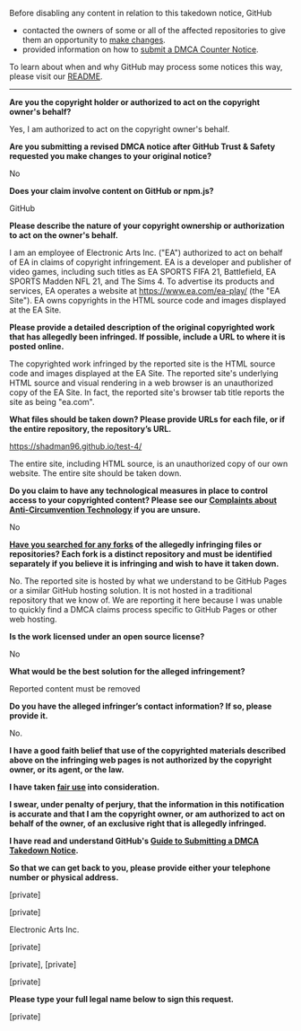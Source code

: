 Before disabling any content in relation to this takedown notice, GitHub
- contacted the owners of some or all of the affected repositories to give them an opportunity to [make changes](https://docs.github.com/en/github/site-policy/dmca-takedown-policy#a-how-does-this-actually-work).
- provided information on how to [submit a DMCA Counter Notice](https://docs.github.com/en/articles/guide-to-submitting-a-dmca-counter-notice).

To learn about when and why GitHub may process some notices this way, please visit our [README](https://github.com/github/dmca/blob/master/README.md#anatomy-of-a-takedown-notice).

---

**Are you the copyright holder or authorized to act on the copyright owner's behalf?**

Yes, I am authorized to act on the copyright owner's behalf.

**Are you submitting a revised DMCA notice after GitHub Trust & Safety requested you make changes to your original notice?**

No

**Does your claim involve content on GitHub or npm.js?**

GitHub

**Please describe the nature of your copyright ownership or authorization to act on the owner's behalf.**

I am an employee of Electronic Arts Inc. ("EA") authorized to act on behalf of EA in claims of copyright infringement. EA is a developer and publisher of video games, including such titles as EA SPORTS FIFA 21, Battlefield, EA SPORTS Madden NFL 21, and The Sims 4. To advertise its products and services, EA operates a website at https://www.ea.com/ea-play/ (the "EA Site"). EA owns copyrights in the HTML source code and images displayed at the EA Site.

**Please provide a detailed description of the original copyrighted work that has allegedly been infringed. If possible, include a URL to where it is posted online.**

The copyrighted work infringed by the reported site is the HTML source code and images displayed at the EA Site. The reported site's underlying HTML source and visual rendering in a web browser is an unauthorized copy of the EA Site. In fact, the reported site's browser tab title reports the site as being "ea.com".

**What files should be taken down? Please provide URLs for each file, or if the entire repository, the repository’s URL.**

https://shadman96.github.io/test-4/

The entire site, including HTML source, is an unauthorized copy of our own website. The entire site should be taken down.

**Do you claim to have any technological measures in place to control access to your copyrighted content? Please see our <a href="https://docs.github.com/articles/guide-to-submitting-a-dmca-takedown-notice#complaints-about-anti-circumvention-technology">Complaints about Anti-Circumvention Technology</a> if you are unsure.**

No

**<a href="https://docs.github.com/articles/dmca-takedown-policy#b-what-about-forks-or-whats-a-fork">Have you searched for any forks</a> of the allegedly infringing files or repositories? Each fork is a distinct repository and must be identified separately if you believe it is infringing and wish to have it taken down.**

No. The reported site is hosted by what we understand to be GitHub Pages or a similar GitHub hosting solution. It is not hosted in a traditional repository that we know of. We are reporting it here because I was unable to quickly find a DMCA claims process specific to GitHub Pages or other web hosting.

**Is the work licensed under an open source license?**

No

**What would be the best solution for the alleged infringement?**

Reported content must be removed

**Do you have the alleged infringer’s contact information? If so, please provide it.**

No.

**I have a good faith belief that use of the copyrighted materials described above on the infringing web pages is not authorized by the copyright owner, or its agent, or the law.**

**I have taken <a href="https://www.lumendatabase.org/topics/22">fair use</a> into consideration.**

**I swear, under penalty of perjury, that the information in this notification is accurate and that I am the copyright owner, or am authorized to act on behalf of the owner, of an exclusive right that is allegedly infringed.**

**I have read and understand GitHub's <a href="https://docs.github.com/articles/guide-to-submitting-a-dmca-takedown-notice/">Guide to Submitting a DMCA Takedown Notice</a>.**

**So that we can get back to you, please provide either your telephone number or physical address.**

[private]

[private]

Electronic Arts Inc.

[private]

[private], [private]

[private]

**Please type your full legal name below to sign this request.**

[private]
